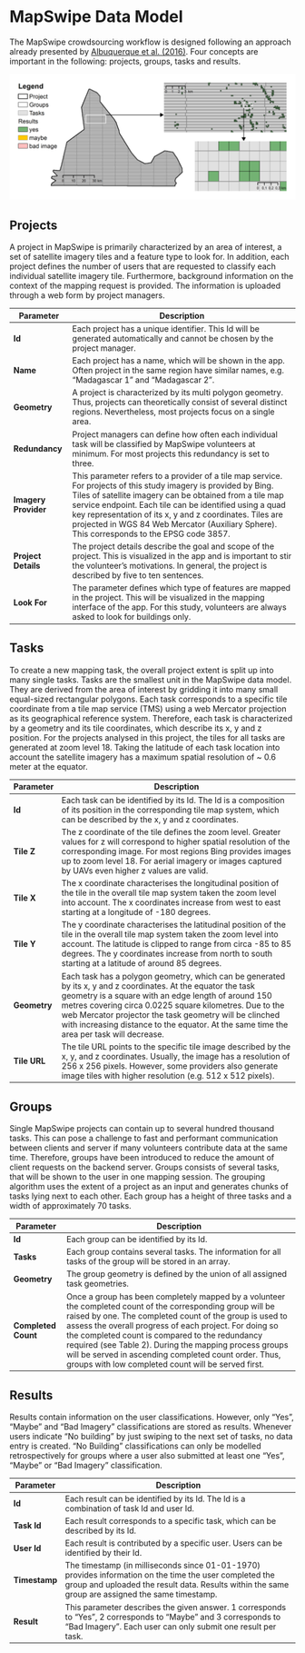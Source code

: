 # MapSwipe Data Model
The MapSwipe crowdsourcing workflow is designed following an approach already presented by [Albuquerque et al. (2016)](http://www.mdpi.com/2072-4292/8/10/859). Four concepts are important in the following: projects, groups, tasks and results.


<img src="/img/mapswipe_data_model.png">


## Projects
A project in MapSwipe is primarily characterized by an area of interest, a set of satellite imagery tiles and a feature type to look for. In addition, each project defines the number of users that are requested to classify each individual satellite imagery tile. Furthermore, background information on the context of the mapping request is provided. The information is uploaded through a web form by project managers.

| Parameter | Description |
| --- | --- |
| **Id** |	Each project has a unique identifier. This Id will be generated automatically and cannot be chosen by the project manager. |
| **Name** | Each project has a name, which will be shown in the app. Often project in the same region have similar names, e.g. “Madagascar 1” and “Madagascar 2”. |
| **Geometry** | A project is characterized by its multi polygon geometry. Thus, projects can theoretically consist of several distinct regions. Nevertheless, most projects focus on a single area. |
| **Redundancy** | Project managers can define how often each individual task will be classified by MapSwipe volunteers at minimum. For most projects this redundancy is set to three. |
| **Imagery Provider** | This parameter refers to a provider of a tile map service. For projects of this study imagery is provided by Bing. Tiles of satellite imagery can be obtained from a tile map service endpoint. Each tile can be identified using a quad key representation of its x, y and z coordinates. Tiles are projected in WGS 84 Web Mercator (Auxiliary Sphere). This corresponds to the EPSG code 3857.
| **Project Details** | The project details describe the goal and scope of the project. This is visualized in the app and is important to stir the volunteer’s motivations. In general, the project is described by five to ten sentences. |
| **Look For** | The parameter defines which type of features are mapped in the project. This will be visualized in the mapping interface of the app. For this study, volunteers are always asked to look for buildings only. |

## Tasks
To create a new mapping task, the overall project extent is split up into many single tasks. Tasks are the smallest unit in the MapSwipe data model. They are derived from the area of interest by gridding it into many small equal-sized rectangular polygons. Each task corresponds to a specific tile coordinate from a tile map service (TMS) using a web Mercator projection as its geographical reference system. Therefore, each task is characterized by a geometry and its tile coordinates, which describe its x, y and z position. For the projects analysed in this project, the tiles for all tasks are generated at zoom level 18. Taking the latitude of each task location into account the satellite imagery has a maximum spatial resolution of ~ 0.6 meter at the equator.

| Parameter | Description |
| --- | --- |
| **Id** | Each task can be identified by its Id. The Id is a composition of its position in the corresponding tile map system, which can be described by the x, y and z coordinates. |
| **Tile Z** | The z coordinate of the tile defines the zoom level. Greater values for z will correspond to higher spatial resolution of the corresponding image. For most regions Bing provides images up to zoom level 18. For aerial imagery or images captured by UAVs even higher z values are valid. |
| **Tile X**| The x coordinate characterises the longitudinal position of the tile in the overall tile map system taken the zoom level into account. The x coordinates increase from west to east starting at a longitude of -180 degrees. |
| **Tile Y** | The y coordinate characterises the latitudinal position of the tile in the overall tile map system taken the zoom level into account. The latitude is clipped to range from circa -85 to 85 degrees. The y coordinates increase from north to south starting at a latitude of around 85 degrees. |
| **Geometry** | Each task has a polygon geometry, which can be generated by its x, y and z coordinates. At the equator the task geometry is a square with an edge length of around 150 metres covering circa 0.0225 square kilometres. Due to the web Mercator projector the task geometry will be clinched with increasing distance to the equator. At the same time the area per task will decrease. |
| **Tile URL** | The tile URL points to the specific tile image described by the x, y, and z coordinates. Usually, the image has a resolution of 256 x 256 pixels. However, some providers also generate image tiles with higher resolution (e.g. 512 x 512 pixels). |

## Groups
Single MapSwipe projects can contain up to several hundred thousand tasks. This can pose a challenge to fast and performant communication between clients and server if many volunteers contribute data at the same time. Therefore, groups have been introduced to reduce the amount of client requests on the backend server. Groups consists of several tasks, that will be shown to the user in one mapping session. The grouping algorithm uses the extent of a project as an input and generates chunks of tasks lying next to each other. Each group has a height of three tasks and a width of approximately 70 tasks.

| Parameter | Description |
| --- | --- |
| **Id** | Each group can be identified by its Id. |
| **Tasks** | Each group contains several tasks. The information for all tasks of the group will be stored in an array. |
| **Geometry** | The group geometry is defined by the union of all assigned task geometries. |
| **Completed Count** |	Once a group has been completely mapped by a volunteer the completed count of the corresponding group will be raised by one. The completed count of the group is used to assess the overall progress of each project. For doing so the completed count is compared to the redundancy required (see Table 2). During the mapping process groups will be served in ascending completed count order. Thus, groups with low completed count will be served first. |

## Results
Results contain information on the user classifications. However, only “Yes”, “Maybe” and “Bad Imagery” classifications are stored as results. Whenever users indicate “No building” by just swiping to the next set of tasks, no data entry is created. “No Building” classifications can only be modelled retrospectively for groups where a user also submitted at least one “Yes”, “Maybe” or “Bad Imagery” classification.

| Parameter | Description |
| --- | --- |
| **Id** | Each result can be identified by its Id. The Id is a combination of task Id and user Id. |
| **Task Id** | Each result corresponds to a specific task, which can be described by its Id. |
| **User Id** | Each result is contributed by a specific user. Users can be identified by their Id. |
| **Timestamp** | The timestamp (in milliseconds since 01-01-1970) provides information on the time the user completed the group and uploaded the result data. Results within the same group are assigned the same timestamp. |
| **Result** | This parameter describes the given answer. 1 corresponds to “Yes”, 2 corresponds to “Maybe” and 3 corresponds to “Bad Imagery”. Each user can only submit one result per task. |



